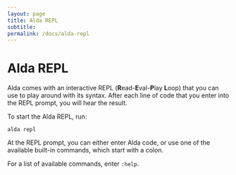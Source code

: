 ```yaml
---
layout: page
title: Alda REPL
subtitle: 
permalink: /docs/alda-repl
---
```


# Alda REPL

Alda comes with an interactive REPL (**R**ead-**E**val-**P**lay **L**oop) that you can use to play around with its syntax. After each line of code that you enter into the REPL prompt, you will hear the result.

To start the Alda REPL, run:

    alda repl

At the REPL prompt, you can either enter Alda code, or use one of the available built-in commands, which start with a colon.

For a list of available commands, enter `:help`.
